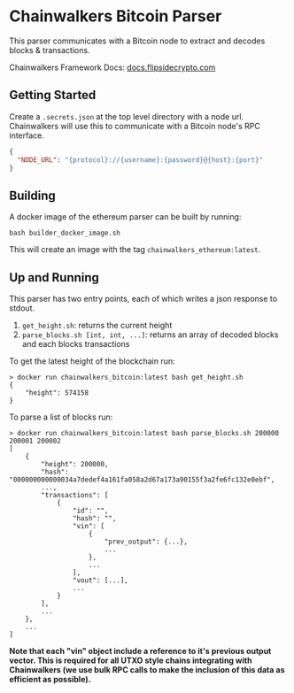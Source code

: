 # Chainwalkers Bitcoin Parser

This parser communicates with a Bitcoin node to extract and decodes blocks & transactions.

Chainwalkers Framework Docs: [docs.flipsidecrypto.com](https://docs.flipsidecrypto.com)

## Getting Started

Create a `.secrets.json` at the top level directory with a node url. Chainwalkers will use this to communicate with a Bitcoin node's RPC interface.

```json
{
  "NODE_URL": "{protocol}://{username}:{password}@{host}:{port}"
}
```

## Building

A docker image of the ethereum parser can be built by running:

```shell
bash builder_docker_image.sh
```

This will create an image with the tag `chainwalkers_ethereum:latest`.

## Up and Running

This parser has two entry points, each of which writes a json response to stdout.

1. `get_height.sh`: returns the current height
2. `parse_blocks.sh [int, int, ...]`: returns an array of decoded blocks and each blocks transactions

To get the latest height of the blockchain run:

```shell
> docker run chainwalkers_bitcoin:latest bash get_height.sh
{
    "height": 574158
}
```

To parse a list of blocks run:

```shell
> docker run chainwalkers_bitcoin:latest bash parse_blocks.sh 200000 200001 200002
[
    {
        "height": 200000,
        "hash": "000000000000034a7dedef4a161fa058a2d67a173a90155f3a2fe6fc132e0ebf",
        ...,
        "transactions": [
            {
                "id": "",
                "hash": "",
                "vin": [
                    {
                        "prev_output": {...},
                        ...
                    },
                    ...
                ],
                "vout": [...],
                ...
            }
        ],
        ...
    },
    ...
]
```

**Note that each "vin" object include a reference to it's previous output vector. This is required for all UTXO style chains integrating with Chainwalkers (we use bulk RPC calls to make the inclusion of this data as efficient as possible).**
